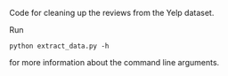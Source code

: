 Code for cleaning up the reviews from the Yelp dataset.

Run
```
python extract_data.py -h
```
for more information about the command line arguments.
